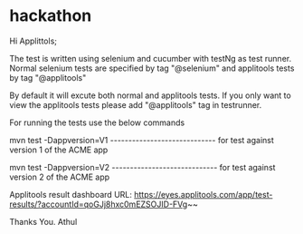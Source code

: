 # hackathon

Hi Applittols;

The test is written using selenium and cucumber with testNg as test runner.
Normal selenium tests are specified by tag "@selenium" and applitools tests by tag "@applitools"

By default it will excute both normal and applitools tests.
If you only want to view the applitools tests please add "@applitools" tag in testrunner.

For running the tests use the below commands

mvn test -Dappversion=V1   ----------------------------- for test against version 1 of the ACME app


mvn test -Dappversion=V2   ----------------------------- for test against version 2 of the ACME app

Applitools result dashboard URL: https://eyes.applitools.com/app/test-results/?accountId=qoGJj8hxc0mEZSOJID-FVg~~

Thanks You.
Athul
